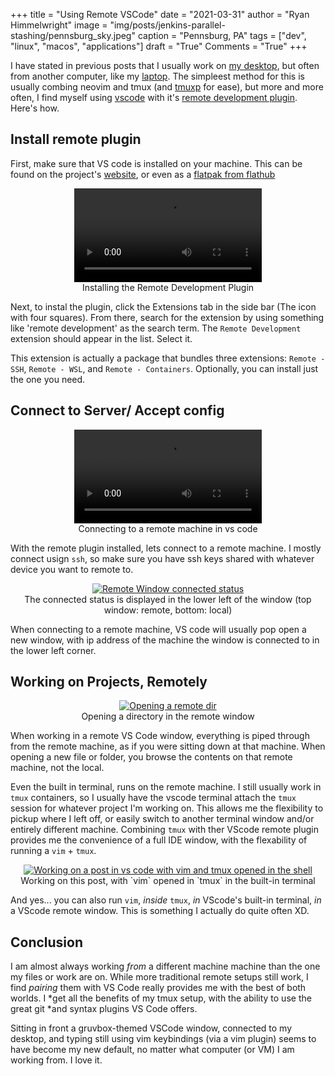 +++
title   = "Using Remote VSCode"
date    = "2021-03-31"
author  = "Ryan Himmelwright"
image   = "img/posts/jenkins-parallel-stashing/pennsburg_sky.jpeg"
caption = "Pennsburg, PA"
tags    = ["dev", "linux", "macos", "applications"]
draft   = "True"
Comments = "True"
+++

I have stated in previous posts that I usually work on [my
desktop](/post/selecting-charmeleons-upgrades/), but often from another
computer, like my [laptop](/post/m1-air-initial-thoughts/). The simpleest
method for this is usually combing neovim and tmux (and
[tmuxp](https://github.com/tmux-python/tmuxp) for ease), but more and more
often, I find myself using [vscode](https://code.visualstudio.com) with it's
[remote development
plugin](https://code.visualstudio.com/docs/remote/remote-overview). Here's
how.

<!--more-->

## Install remote plugin

First, make sure that VS code is installed on your machine. This can be found
on the project's [website](https://code.visualstudio.com), or even as a
[flatpak from
flathub](https://flathub.org/apps/details/com.visualstudio.code)

<center>
<video style="max-width:100%;" controls>
  <source src="../../img/posts/remote-vscode/install_remote_vscode.webm" type="video/webm">
  <source src="movie.ogg" type="video/ogg">
Your browser does not support the video tag.
</video>
<div id="caption">Installing the Remote Development Plugin</id>
</center>

Next, to instal the plugin, click the Extensions tab in the side bar (The
icon with four squares). From there, search for the extension by using
something like 'remote development' as the search term. The `Remote
Development` extension should appear in the list. Select it.

This extension is actually a package that bundles three extensions: `Remote -
SSH`, `Remote - WSL`, and `Remote - Containers`. Optionally, you can install
just the one you need.


## Connect to Server/ Accept config

<center>
<video style="max-width:100%;" controls>
  <source src="../../img/posts/remote-vscode/remote_vscode_config.mp4" type="video/mp4">
  <source src="movie.ogg" type="video/ogg">
Your browser does not support the video tag.
</video>
<div id="caption">Connecting to a remote machine in vs code</id>
</center>

With the remote plugin installed, lets connect to a remote machine. I mostly
connect usign `ssh`, so make sure you have ssh keys shared with whatever
device you want to remote to.

<center>
<a href="../../img/posts/remote-vscode/remote_window_status.png"><img alt="Remote Window connected status" src="../../img/posts/remote-vscode/remote_window_status.png" style="max-width: 100%;"/></a>
<div class="caption">The connected status is displayed in the lower left of the window (top window: remote, bottom: local)</div>
</center>

When connecting to a remote machine, VS code will usually pop open a new
window, with ip address of the machine the window is connected to in the
lower left corner.

## Working on Projects, Remotely

<center>
<a href="../../img/posts/remote-vscode/open_remote_dir.png"><img alt="Opening a remote dir" src="../../img/posts/remote-vscode/open_remote_dir.png" style="max-width: 100%;"/></a>
<div class="caption">Opening a directory in the remote window</div>
</center>

When working in a remote VS Code window, everything is piped through from the
remote machine, as if you were sitting down at that machine. When opening a new file or folder, you browse the contents on that remote machine, not the local.

Even the built in terminal, runs on the remote machine. I still usually work
in `tmux` containers, so I usually have the vscode terminal attach the `tmux`
session for whatever project I'm working on. This allows me the flexibility
to pickup where I left off, or easily switch to another terminal window
and/or entirely different machine. Combining `tmux` with ther VScode remote
plugin provides me the convenience of a full IDE window, with the flexability
of running a `vim` + `tmux`. 

<center>
<a href="../../img/posts/remote-vscode/working_remote_window.png"><img alt="Working on a post in vs code with vim and tmux opened in the shell" src="../../img/posts/remote-vscode/working_remote_window.png" style="max-width: 100%;"/></a>
<div class="caption">Working on this post, with `vim` opened in `tmux` in the built-in terminal</div>
</center>

And yes... you can also run `vim`, *inside* `tmux`, *in* VScode's built-in
terminal, *in* a VScode remote window. This is something I actually do quite
often XD.


## Conclusion

I am almost always working *from* a different machine machine than the one my
files or work are on. While more traditional remote setups still work, I find
*pairing* them with VS Code really provides me with the best of both worlds. I
*get all the benefits of my tmux setup, with the ability to use the great git
*and syntax plugins VS Code offers.


Sitting in front a gruvbox-themed VSCode window, connected to my desktop, and
typing still using vim keybindings (via a vim plugin) seems to have become my
new default, no matter what computer (or VM) I am working from. I love it.